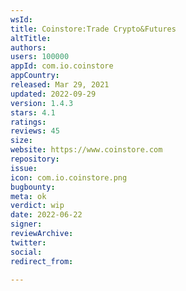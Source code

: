 ```yaml
---
wsId: 
title: Coinstore:Trade Crypto&Futures
altTitle: 
authors: 
users: 100000
appId: com.io.coinstore
appCountry: 
released: Mar 29, 2021
updated: 2022-09-29
version: 1.4.3
stars: 4.1
ratings: 
reviews: 45
size: 
website: https://www.coinstore.com
repository: 
issue: 
icon: com.io.coinstore.png
bugbounty: 
meta: ok
verdict: wip
date: 2022-06-22
signer: 
reviewArchive: 
twitter: 
social: 
redirect_from: 

---
```


